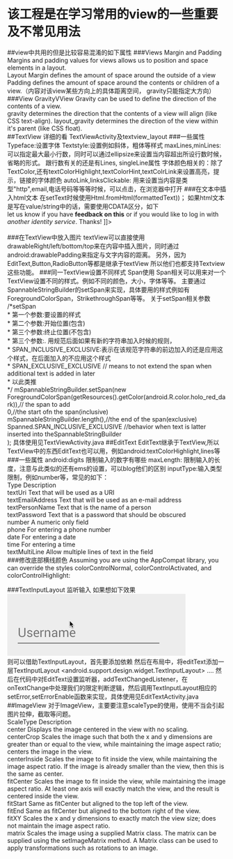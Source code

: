 # 该工程是在学习常用的view的一些重要及不常见用法
##view中共用的但是比较容易混淆的如下属性
###Views Margin and Padding
Margins and padding values for views allows us to position and space elements in a layout.  
Layout Margin defines the amount of space around the outside of a view  
Padding defines the amount of space around the contents or children of a view.（内容对该view某些方向上的具体距离空间， gravity只能指定大方向）
###View GravityVView
Gravity can be used to define the direction of the contents of a view.  
gravity determines the direction that the contents of a view will align (like CSS text-align). 
layout_gravity determines the direction of the view within it's parent (like CSS float).  
##TextView
详细的看 TextViewActivity及textview_layout
###一些属性
Typeface:设置字体
Textstyle:设置例如斜体，粗体等样式
maxLines,minLines:可以指定最大最小行数，同时可以通过ellipsize来设置当内容超出所设行数时候，省略的形式。
跟行数有关的还是有Lines, singleLine属性
字体颜色相关的：除了TextColor,还有textColorHighlight,textColorHint,textColrLink来设置高亮，提示，链接的字体颜色
autoLink,linksClickable: 用来设置当内容是类型"http",email,电话号码等等等时候，可以点击，在浏览器中打开
###在文本中插入html文本
在setText时候使用Html.fromHtml(formattedText))；
如果html文本是写在value/string中的话，需要使用CDATA区分，如下
<string name="htmlFormattedText">   
    <![CDATA[   
        Please <a href="http://highlight.com">let us know</a> if you have <b>feedback on this</b> or if     
        you would like to log in with <i>another identity service</i>. Thanks!      
    ]]>   
</string>   
###在TextView中放入图片
textView可以直接使用drawableRight/left/bottom/top来在内容中插入图片，同时通过android:drawablePadding来指定与文字内容的距离。
另外，因为EditText,Button,RadioButton等都是继承于textView 所以他们也都支持Textview这些功能。
###同一TextView设置不同样式  Span使用
Span相关可以用来对一个TextView设置不同的样式。例如不同的颜色，大小，字体等等。
主要通过SpannableStringBuilder的setSpan来实现，具体要用的样式例如有ForegroundColorSpan，StrikethroughSpan等等。
关于setSpan相关参数
 /*setSpan    
         * 第一个参数:要设置的样式    
         * 第二个参数:开始位置(包含)    
         * 第三个参数:终止位置(不包含)    
         * 第三个参数:. 用规范后面如果有新的字符串加入时候的规则，    
         * SPAN_INCLUSIVE_EXCLUSIVE:表示在该规范字符串的前边加入的还是应用这个样式，在后面加入的不应用这个样式    
         * SPAN_EXCLUSIVE_EXCLUSIVE  // means to not extend the span when additional text is added in later   
         * 以此类推   
         */
        mSpannableStringBuilder.setSpan(new ForegroundColorSpan(getResources().getColor(android.R.color.holo_red_dark)),// the span to add    
                                        0,//the start ofn the span(inclusive)   
                                        mSpannableStringBuilder.length(),//the end of the span(exclusive)   
                                        Spanned.SPAN_INCLUSIVE_EXCLUSIVE  //behavior when text is latter inserted into theSpannableStringBuilder    
                ); 
具体使用见TextViewActivity.java
##EditText
EditText继承于TextView,所以TextView中的东西EditText也可以用，例如android:textColorHighlight,lines等
###一些属性
android:digits 限制输入的数字有哪些
maxLength: 限制输入的长度，注意与此类似的还有ems的设置，可以blog他们的区别
inputType:输入类型限制，例如number等，常见的如下：      
 Type    	         Description           
textUri	            Text that will be used as a URI     
textEmailAddress	Text that will be used as an e-mail address     
textPersonName	    Text that is the name of a person       
textPassword	    Text that is a password that should be obscured     
number	            A numeric only field        
phone	            For entering a phone number     
date	            For entering a date     
time	            For entering a time     
textMultiLine	    Allow multiple lines of text in the field       
###修改底部横线颜色
Assuming you are using the AppCompat library, you can override the styles colorControlNormal,        colorControlActivated, and colorControlHighlight:       
    
<style name="Theme.App.Base" parent="Theme.AppCompat.Light.DarkActionBar">      
    <item name="colorControlNormal">#d32f2f</item>      
    <item name="colorControlActivated">#ff5722</item>       
    <item name="colorControlHighlight">#f44336</item>       
</style>        
###TextInputLayout 监听输入
如果想如下效果      
![](https://github.com/franlisa/ViewsTest/blob/master/app/UM7NmiK.gif)     
则可以借助TextInputLayout，首先要添加依赖
然后在布局中，将editText添加一层TextInputLayout
<android.support.design.widget.TextInputLayout>
....
然后在代码中对EditText设置监听器，addTextChangedListener，在onTextChange中处理我们的限定判断逻辑，然后调用TextInputLayout相应的setError,setErrorEnable函数来实现，具体使用见EditTextActivity.java
##ImageView 
对于ImageView，主要要注意scaleType的使用，使用不当会引起图片拉伸，截取等问题。      
ScaleType	       Description           
center            Displays the image centered in the view with no scaling.        
centerCrop	      Scales the image such that both the x and y dimensions are greater than or equal to the   view, while maintaining the image aspect ratio; centers the image in the view.        
centerInside	  Scales the image to fit inside the view, while maintaining the image aspect ratio. If the image is already smaller than the view, then this is the same as center.        
fitCenter	     Scales the image to fit inside the view, while maintaining the image aspect ratio. At least one axis will exactly match the view, and the result is centered inside the view.       
fitStart	      Same as fitCenter but aligned to the top left of the view.      
fitEnd	          Same as fitCenter but aligned to the bottom right of the view.      
fitXY	          Scales the x and y dimensions to exactly match the view size; does not maintain the image aspect ratio.      
matrix	          Scales the image using a supplied Matrix class. The matrix can be supplied using the setImageMatrix method. A Matrix class can be used to apply transformations such as rotations to an image.      






